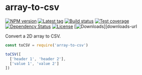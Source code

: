 
# array-to-csv

[![NPM version][npm-image]][npm-url]
[![Latest tag][github-tag]][github-url]
[![Build status][travis-image]][travis-url]
[![Test coverage][coveralls-image]][coveralls-url]
[![Dependency Status][david-image]][david-url]
[![License][license-image]][license-url]
[![Downloads][downloads-image]][downloads-url

Convert a 2D array to CSV.

```js
const toCSV = require('array-to-csv')

toCSV([
  ['header 1', 'header 2'],
  ['value 1', 'value 2']
])
```

[npm-image]: https://img.shields.io/npm/v/array-to-csv.svg?style=flat-square
[npm-url]: https://npmjs.org/package/array-to-csv
[github-tag]: http://img.shields.io/github/tag/jonathanong/array-to-csv.svg?style=flat-square
[github-url]: https://github.com/jonathanong/array-to-csv/tags
[travis-image]: https://img.shields.io/travis/jonathanong/array-to-csv.svg?style=flat-square
[travis-url]: https://travis-ci.org/jonathanong/array-to-csv
[coveralls-image]: https://img.shields.io/coveralls/jonathanong/array-to-csv.svg?style=flat-square
[coveralls-url]: https://coveralls.io/r/jonathanong/array-to-csv
[david-image]: http://img.shields.io/david/jonathanong/array-to-csv.svg?style=flat-square
[david-url]: https://david-dm.org/jonathanong/array-to-csv
[license-image]: http://img.shields.io/npm/l/array-to-csv.svg?style=flat-square
[license-url]: LICENSE
[downloads-image]: http://img.shields.io/npm/dm/array-to-csv.svg?style=flat-square
[downloads-url]: https://npmjs.org/package/array-to-csv
